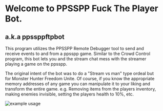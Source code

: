 # Welcome to PPSSPP Fuck The Player Bot.
## a.k.a ppssppftpbot

This program utilizes the PPSSPP Remote Debugger tool to send and receive events to and from a ppsspp game.
Similar to the Crowd Control program, this bot lets you and the stream chat mess with the streamer playing a game on the ppsspp.

The original intent of the bot was to do a "Stream vs man" type ordeal but for Monster Hunter Freedom Unite.
Of course, if you know the appropriate memory addresses of any game you can manipulate it to your liking and transform the entire game.
e.g. Removing items from the players inventory, making enemies invisible, setting the players health to 10%, etc.


![example usage](https://imgur.com/MN1K7Ys)
